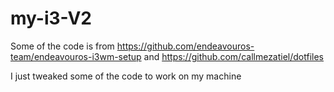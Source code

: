 # my-i3-V2

Some of the code is from https://github.com/endeavouros-team/endeavouros-i3wm-setup and https://github.com/callmezatiel/dotfiles


I just tweaked some of the code to work on my machine

